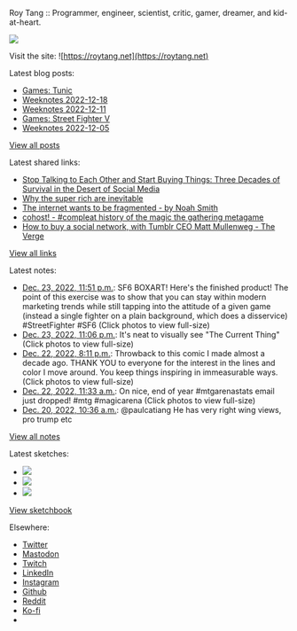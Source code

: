 Roy Tang :: Programmer, engineer, scientist, critic, gamer, dreamer, and kid-at-heart.

![](https://roytang.net/static/img/profile.jpg)

Visit the site: ![https://roytang.net](https://roytang.net)

Latest blog posts:

- [Games: Tunic](https://roytang.net/2022/12/tunic/)
- [Weeknotes 2022-12-18](https://roytang.net/2022/12/weeknotes-12-18/)
- [Weeknotes 2022-12-11](https://roytang.net/2022/12/weeknotes-12-11/)
- [Games: Street Fighter V](https://roytang.net/2022/12/street-fighter-v/)
- [Weeknotes 2022-12-05](https://roytang.net/2022/12/weeknotes-12-05/)

[View all posts](https://roytang.net/blog)

Latest shared links:

- [Stop Talking to Each Other and Start Buying Things: Three Decades of Survival in the Desert of Social Media](https://roytang.net/2022/12/4e895ef0df681810814e47f9c4db4629/)
- [Why the super rich are inevitable](https://roytang.net/2022/12/abc6388d884555162ca616eabe4c19e5/)
- [The internet wants to be fragmented - by Noah Smith](https://roytang.net/2022/12/a9c926c3bab19883981af9287ad66ec6/)
- [cohost! - #compleat history of the magic the gathering metagame](https://roytang.net/2022/12/fd68d30b1245eceac54993e4cc3da840/)
- [How to buy a social network, with Tumblr CEO Matt Mullenweg - The Verge](https://roytang.net/2022/12/fb572c5c67e5c1f34e9611ce98327446/)

[View all links](https://roytang.net/links)

Latest notes:

- [Dec. 23, 2022, 11:51 p.m.](https://roytang.net/2022/12/1606316652378718208/): SF6 BOXART! Here&#x27;s the finished product! The point of this exercise was to show that you can stay within modern marketing trends while still tapping into the attitude of a given game (instead a single fighter on a plain background, which does a disservice) #StreetFighter #SF6 (Click photos to view full-size)
- [Dec. 23, 2022, 11:06 p.m.](https://roytang.net/2022/12/1606305207763156994/): It&#x27;s neat to visually see &quot;The Current Thing&quot; (Click photos to view full-size)
- [Dec. 22, 2022, 8:11 p.m.](https://roytang.net/2022/12/1605898711044759552/): Throwback to this comic I made almost a decade ago. THANK YOU to everyone for the interest in the lines and color I move around. You keep things inspiring in immeasurable ways. (Click photos to view full-size)
- [Dec. 22, 2022, 11:33 a.m.](https://roytang.net/2022/12/1605768464068509697/): On nice, end of year #mtgarenastats email just dropped! #mtg #magicarena (Click photos to view full-size)
- [Dec. 20, 2022, 10:36 a.m.](https://roytang.net/2022/12/1605029295314726915/): @paulcatiang He has very right wing views, pro trump etc

[View all notes](https://roytang.net/notes)

Latest sketches:


- ![](https://roytang.net/media/cache/f5/83/f583e6f8cabb768e013c3292f03b5274.jpg)
- ![](https://roytang.net/media/cache/dc/31/dc31bec42193147458f2e50c9a7fe4ac.jpg)
- ![](https://roytang.net/media/cache/73/2b/732bd4c80057609c59932ce77d753675.jpg)

[View sketchbook](https://roytang.net/albums/sketchbook)


Elsewhere:

- [Twitter](https://twitter.com/roytang)
- [Mastodon](https://indieweb.social/@roytang)
- [Twitch](https://twitch.tv/twitchyroy)
- [LinkedIn](https://www.linkedin.com/in/roytang)
- [Instagram](https://instagram.com/roytang0400)
- [Github](https://github.com/roytang)
- [Reddit](https://reddit.com/u/hungryroy)
- [Ko-fi](https://ko-fi.com/roytang)
- [](mailto:hello@roytang.net)